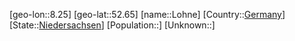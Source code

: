 ﻿---
location: [52.65,8.25]
type: City
tags:
- geo/City


SpocWebEntityId: 32073
isDeleted: false
confidential: public

---
[geo-lon::8.25]
[geo-lat::52.65]
[name::Lohne]
[Country::[Germany](geo/Continent/Europe/Germany.md)]
[State::[Niedersachsen](geo/Continent/Europe/Germany/Niedersachsen.md)]
[Population::]
[Unknown::]

